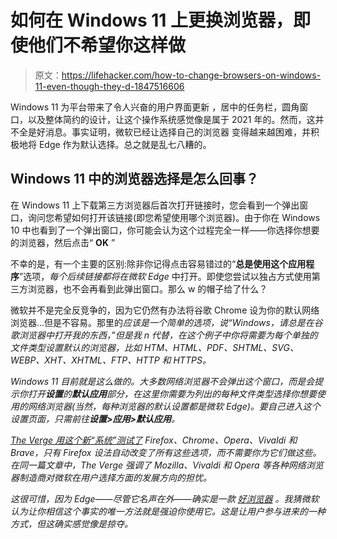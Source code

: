 # 如何在 Windows 11 上更换浏览器，即使他们不希望你这样做

> 原文：<https://lifehacker.com/how-to-change-browsers-on-windows-11-even-though-they-d-1847516606>

Windows 11 为平台带来了令人兴奋的用户界面更新 ，居中的任务栏，圆角窗口，以及整体简约的设计，让这个操作系统感觉像是属于 2021 年的。然而，这并不全是好消息。事实证明，微软已经让选择自己的浏览器 变得越来越困难，并积极地将 Edge 作为默认选择。总之就是乱七八糟的。



## Windows 11 中的浏览器选择是怎么回事？

在 Windows 11 上下载第三方浏览器后首次打开链接时，您会看到一个弹出窗口，询问您希望如何打开该链接(即您希望使用哪个浏览器)。由于你在 Windows 10 中也看到了一个弹出窗口，你可能会认为这个过程完全一样——你选择你想要的浏览器，然后点击“ **OK** ”

不幸的是，有一个主要的区别:除非你记得点击容易错过的“**总是使用这个应用程序**”选项，*每个后续链接都将在微软 Edge* 中打开。即使您尝试以独占方式使用第三方浏览器，也不会再看到此弹出窗口。那么 w 的帽子给了什么？

微软并不是完全反竞争的，因为它仍然有办法将谷歌 Chrome 设为你的默认网络浏览器...但是不容易。那里的*应该是一个简单的选项，说“Windows，请总是在谷歌浏览器中打开我的东西，”但是我 n 代替，在这个例子中你将需要为每个单独的文件类型设置默认的浏览器，比如 HTM、HTML、PDF、SHTML、SVG、WEBP、XHT、XHTML、FTP、HTTP 和 HTTPS。*

*Windows 11 目前就是这么做的。大多数网络浏览器不会弹出这个窗口，而是会提示你打开**设置**的**默认应用**部分，在这里你需要为列出的每种文件类型选择你想要使用的网络浏览器(当然，每种浏览器的默认设置都是微软 Edge)。要自己进入这个设置页面，只需前往**设置>应用>默认应用**。*

*[The Verge 用这个新“系统”测试了](https://www.theverge.com/22630319/microsoft-windows-11-default-browser-changes) Firefox、Chrome、Opera、Vivaldi 和 Brave，只有 Firefox 设法自动改变了所有这些选项，而不需要你为它们做这些。在同一篇文章中，The Verge 强调了 Mozilla、Vivaldi 和 Opera 等各种网络浏览器制造商对微软在用户选择方面的发展方向的担忧。*

*这很可惜，因为 Edge——尽管它名声在外——确实是一款 [好浏览器](https://gizmodo.com/why-you-should-ditch-google-chrome-for-microsoft-edge-1846567979) 。我猜微软认为让你相信这个事实的唯一方法就是强迫你使用它。这是让用户参与进来的一种方式，但这确实感觉像是掠夺。*